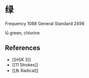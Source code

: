 # 绿
Frequency 1088
General Standard 2498

lǜ
green; chlorine

## References
- [[HSK 3]]
- [[11 Strokes]]
- [[糸 Radical]]